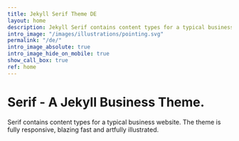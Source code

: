 ```yaml
---
title: Jekyll Serif Theme DE
layout: home
description: Jekyll Serif contains content types for a typical business website. The theme is fully responsive, blazing fast and artfully illustrated.
intro_image: "/images/illustrations/pointing.svg"
permalink: "/de/"
intro_image_absolute: true
intro_image_hide_on_mobile: true
show_call_box: true
ref: home
---
```


# Serif - A Jekyll Business Theme.

Serif contains content types for a typical business website. The theme is fully responsive, blazing fast and artfully illustrated.
